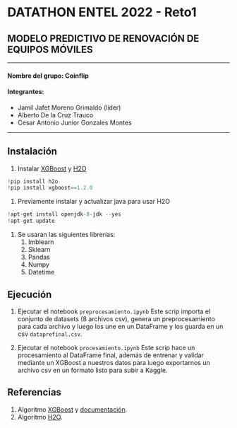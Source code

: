 # DATATHON ENTEL 2022 - Reto1
##  MODELO PREDICTIVO DE RENOVACIÓN DE EQUIPOS MÓVILES
------------
#### Nombre del grupo: Coinflip
#### Integrantes:
-  Jamil Jafet Moreno Grimaldo (líder)
-  Alberto De la Cruz Trauco
-  Cesar Antonio Junior Gonzales Montes 

------------
## Instalación
1. Instalar [XGBoost](https://xgboost.readthedocs.io/en/latest/install.html "XGBoost") y [H2O](https://docs.h2o.ai/h2o/latest-stable/h2o-docs/downloading.html "H2O")
```python
!pip install h2o
!pip install xgboost==1.2.0
```
1. Previamente instalar y actualizar java para usar H2O
```python
!apt-get install openjdk-8-jdk --yes
!apt-get update
```
1. Se usaran las siguientes librerias:
	1. Imblearn
	1. Sklearn
	1. Pandas
	1. Numpy
	1. Datetime

## Ejecución
1.  Ejecutar el notebook `preprocesamiento.ipynb` 
Este scrip importa el conjunto de datasets (8 archivos csv), genera un preprocesamiento para cada archivo y luego los une en un DataFrame y los guarda en un csv `dataprefinal.csv`.

2. Ejecutar el notebook `procesamiento.ipynb` 
Este scrip hace un procesamiento al DataFrame final, además de entrenar y validar mediante un XGBoost a nuestros datos para luego exportarnos un archivo csv en un formato listo para subir a Kaggle.

## Referencias
1.  Algoritmo  [XGBoost](https://github.com/PacktPublishing/Hands-On-Gradient-Boosting-with-XGBoost-and-Scikit-learn "XGBoost") y [documentación](https://xgboost.readthedocs.io/en/stable/ "documentación").
1. Algoritmo [H2O](https://docs.h2o.ai/h2o/latest-stable/h2o-docs/welcome.html "H2O").
